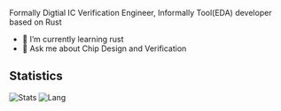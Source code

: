 Formally Digtial IC Verification Engineer, Informally Tool(EDA) developer based on Rust

- 🌱 I’m currently learning rust
- 💬 Ask me about Chip Design and Verification

## Statistics
![Stats](https://github-readme-stats.vercel.app/api?username=erihsu&show_icons=true&theme=ayu-mirage)
![Lang](https://github-readme-stats.vercel.app/api/top-langs/?username=erihsu&langs_count=8&hide=ipynb,html,c,tcl&layout=compact&theme=ayu-mirage)
